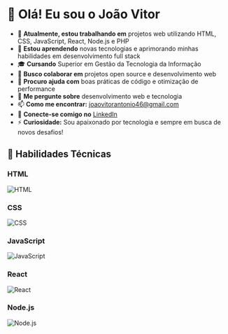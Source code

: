 # 👋 Olá! Eu sou o João Vitor  

- 🔭 **Atualmente, estou trabalhando em** projetos web utilizando HTML, CSS, JavaScript, React, Node.js e PHP  
- 🌱 **Estou aprendendo** novas tecnologias e aprimorando minhas habilidades em desenvolvimento full stack  
- 🎓 **Cursando** Superior em Gestão da Tecnologia da Informação  
- 👯 **Busco colaborar em** projetos open source e desenvolvimento web  
- 🤔 **Procuro ajuda com** boas práticas de código e otimização de performance  
- 💬 **Me pergunte sobre** desenvolvimento web e tecnologia  
- 📫 **Como me encontrar:** joaovitorantonio46@gmail.com  
- 🔗 **Conecte-se comigo no** [LinkedIn](https://www.linkedin.com/in/jo%C3%A3o-vitor-078754231/)  
- ⚡ **Curiosidade:** Sou apaixonado por tecnologia e sempre em busca de novos desafios!

## 🔧 Habilidades Técnicas

### HTML
![HTML](https://progress-bar.dev/90/?title=HTML)

### CSS
![CSS](https://progress-bar.dev/80/?title=CSS)

### JavaScript
![JavaScript](https://progress-bar.dev/75/?title=JavaScript)

### React
![React](https://progress-bar.dev/70/?title=React)

### Node.js
![Node.js](https://progress-bar.dev/60/?title=Node.js)



